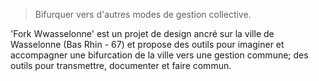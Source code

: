 ---
---

> Bifurquer vers d'autres modes de gestion collective.

'Fork Wwasselonne' est un projet de design ancré sur la ville de Wasselonne (Bas Rhin - 67) et propose des outils pour imaginer et accompagner une bifurcation de la ville vers une gestion commune; des outils pour transmettre, documenter et faire commun.